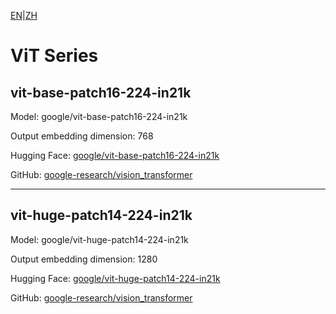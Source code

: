 [EN](README.md)|[ZH](../../../../zh/general_embedding/visual_embedding/vit_series/README.md)

# ViT Series

## vit-base-patch16-224-in21k

Model: google/vit-base-patch16-224-in21k

Output embedding dimension: 768

Hugging Face: [google/vit-base-patch16-224-in21k](https://huggingface.co/google/vit-base-patch16-224-in21k)

GitHub: [google-research/vision_transformer](https://github.com/google-research/vision_transformer)

---

## vit-huge-patch14-224-in21k

Model: google/vit-huge-patch14-224-in21k

Output embedding dimension: 1280

Hugging Face: [google/vit-huge-patch14-224-in21k](https://huggingface.co/google/vit-huge-patch14-224-in21k)

GitHub: [google-research/vision_transformer](https://github.com/google-research/vision_transformer) 